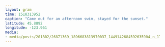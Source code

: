 ```yaml
---
layout: gram
time: 1518313952
caption: "Came out for an afternoon swim, stayed for the sunset."
latitude: 45.8892
longitude: -123.961
media:
- media/posts/201802/26871369_1896683813970037_1449142684592635904_n_17910941251098714.jpg
---
```

